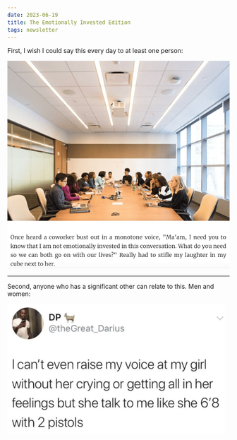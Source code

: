 ```yaml
---
date: 2023-06-19
title: The Emotionally Invested Edition
tags: newsletter
---
```


First, I wish I could say this every day to at least one person:

![workemotionallyinvested](https://raw.githubusercontent.com/muneer78/muneer78.github.io/master/images/workemotionallyinvested.png)


___

Second, anyone who has a significant other can relate to this. Men and women:

![2pistols](https://raw.githubusercontent.com/muneer78/muneer78.github.io/master/images/2pistols.png)
